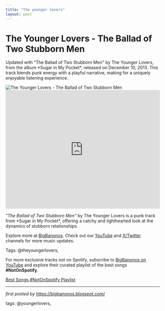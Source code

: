 ```yaml
---
title: "the younger lovers"
layout: post
---
```

<!-- Title of the Post -->
<h1 >The Younger Lovers - The Ballad of Two Stubborn Men</h1> <!-- Introductory Text -->
<p >Updated with "The Ballad of Two Stubborn Men" by The Younger Lovers, from the album *Sugar in My Pocket*, released on December 10, 2013. This track blends punk energy with a playful narrative, making for a uniquely enjoyable listening experience.</p> <!-- Featured Image -->
<div > <img src="https://media.pitchfork.com/photos/5929f45213d197565213dfeb/16:9/w_1280,c_limit/39323ab5.jpg" alt="The Younger Lovers - The Ballad of Two Stubborn Men" />
</div> <!-- YouTube Video Embed -->
<div > <iframe width="100%" height="387" src="https://www.youtube.com/embed/8ZpDTp-j0ho" title="The Younger Lovers - The Ballad of Two Stubborn Men" frameborder="0" allow="accelerometer; autoplay; clipboard-write; encrypted-media; gyroscope; picture-in-picture; web-share" referrerpolicy="strict-origin-when-cross-origin" allowfullscreen></iframe>
</div> <!-- Song Information -->
<div > <p><em>"The Ballad of Two Stubborn Men"</em> by The Younger Lovers is a punk track from *Sugar in My Pocket*, offering a catchy and lighthearted look at the dynamics of stubborn relationships.</p>
</div> <!-- Footer Links -->
<div > <p>Explore more at <a href="https://bigbanonos.blogspot.com/" target="_blank">BigBanonos</a>. Check out our <a href="https://www.youtube.com/@BigBanonos" target="_blank">YouTube</a> and <a href="https://x.com/bigbanonos" target="_blank">X/Twitter</a> channels for more music updates.</p>
</div> <!-- Tags -->
<p >Tags: @theyoungerlovers,</p>


<!--Subscribe and Playlist Links-->
<div>
    <p>For more exclusive tracks not on Spotify, subscribe to <a href="https://www.youtube.com/@BigBanonos" target="_blank">BigBanonos on YouTube</a> and explore their curated playlist of the best songs <strong>#NotOnSpotify</strong>.</p>
    <p><a href="https://www.youtube.com/playlist?list=PLtuNtuTatqI0kFahUCbtbfenC_ET5O_tr" target="_blank">Best Songs #NotOnSpotify Playlist<br /></a></p></div>

<hr />

<p><em>first posted by</em> <a href="https://bigbanonos.blogspot.com/" rel="noopener" target="_new">https://bigbanonos.blogspot.com/</a></p>

<p>tags: @youngerlovers,</p>
